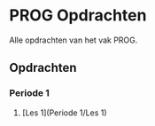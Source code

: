# PROG Opdrachten

Alle opdrachten van het vak PROG.

## Opdrachten

### Periode 1

1. [Les 1](Periode 1/Les 1)
